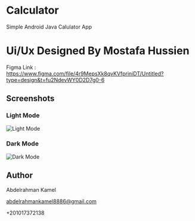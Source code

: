 # Calculator
Simple Android Java Calulator App

# Ui/Ux Designed By Mostafa Hussien 
Figma Link : https://www.figma.com/file/4r9MepsXk8qvKVfpriniDT/Untitled?type=design&t=fu2NdevWY0D2D7g0-6


## Screenshots
### Light Mode
![Light Mode](https://github.com/Abdelrahman-Kamel8886/Calculator/assets/126878089/c328deb0-c9ed-4230-901e-677c3ef4fe2c)
### Dark Mode
![Dark Mode](https://github.com/Abdelrahman-Kamel8886/Calculator/assets/126878089/d1d048a9-b065-4aa6-a625-9b17d5c1baa2)

## Author
Abdelrahman Kamel

abdelrahmankamel8886@gmail.com

+201017372138
